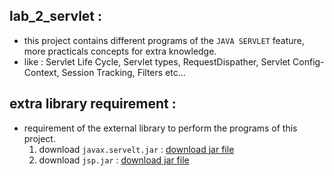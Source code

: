 ## lab_2_servlet :
- this project contains different programs of the `JAVA SERVLET` feature, more practicals concepts for extra knowledge.
- like : Servlet Life Cycle, Servlet types, RequestDispather, Servlet Config-Context, Session Tracking,
    Filters etc...

## extra library requirement :
- requirement of the external library to perform the programs of this project. 
    1. download `javax.servelt.jar` : [download jar file](https://mvnrepository.com/artifact/javax.servlet/javax.servlet-api/3.0.1 "www.mvnrepository.com")
    2. download `jsp.jar` : [download jar file](https://mvnrepository.com/artifact/javax.servlet/jsp-api/2.0 "www.mvnrepository.com")
    
